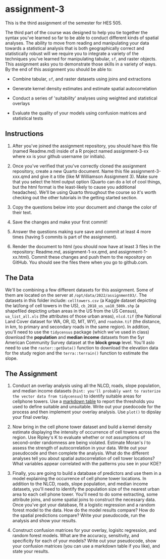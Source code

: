 # assignment-3
This is the third assignment of the semester for HES 505.

The third part of the course was designed to help you tie together the syntax you've learned so far to be able to conduct different kinds of spatial analyses. The ability to move from reading and manipulating your data towards a statistical analysis that is both geographically correct and statistically robust will we require you to integrate a variety of the techniques you've learned for manipulating tabular, `sf`, and raster objects. This assignment asks you to demonstrate those skills in a variety of ways. By the end of this assignment you should be able to:

* Combine tabular, `sf`, and raster datasets using joins and extractions

* Generate kernel density estimates and estimate spatial autocorrelation

* Conduct a series of 'suitability' analyses using weighted and statistical overlays

* Evaluate the quality of your models using confusion matrices and statistical tests

## Instructions

1. After you've joined the assignment repository, you should have this file (named Readme.md) inside of a R project named assignment-3-xx where xx is your github username (or initials).

2. Once you've verified that you've correctly cloned the assignment repository, create a new Quarto document. Name this file assignment-3-xxx.qmd and give it a title (like M Williamson Assignment 3). Make sure that you select the html output option (Quarto can do a lot of cool things, but the html format is the least-likely to cause you additional headaches). We'll be using Quarto throughout the course so it's worth checking out the other tutorials in the getting started section.

3. Copy the questions below into your document and change the color of their text.

4. Save the changes and make your first commit!

5. Answer the questions making sure save and commit at least 4 more times (having 5 commits is part of the assignment).

6. Render the document to html (you should now have at least 3 files in the repository: Readme.md, assignment-1-xx.qmd, and assignment-1-xx.html). Commit these changes and push them to the repository on GitHub. You should see the files there when you go to github.com.

## The Data

We'll be combining a few different datasets for this assignment. Some of them are located on the server at `/opt/data/2022/assignment03/`. The datasets in this folder include: `celltowers.csv` (a Kaggle dataset depicting the lat/long of cell towers in the US), `cb_2018_us_ua10_500k.shp` (a shapefiled depicting urban areas in the US from the US Census), `ua_list_all.xls` (the attributes of those urban areas), `nlcd.tif` (the National Land Cover dataset for WA, OR, ID, MT, WY), and `roadskm.tif` (the distance, in km, to primary and secondary roads in the same region). In addition, you'll need to use the `tidycensus` package (which we've used in class) download the __population__ and __median income__ datasets from the 5yr American Community Survey dataset at the __block group__ level. You'll aslo need to use the `raster::getData()` function to download the elevation data for the study region and the `terra::terrain()` function to estimate the slope.

## The Assignment

1. Conduct an overlay analysis using all the NLCD, roads, slope population, and median income datasets (`hint: you'll probably want to rasterize the vector data from tidycensus`) to identify suitable areas for cellphone towers. Use a [markdown table](https://www.markdownguide.org/extended-syntax/) to report the thresholds you used to define suitable and unsuitable. Write out your psedocode for the process and then implement your overlay analysis. Use `plot()` to dipslay your final overlay.

2. Now bring in the cell phone tower dataset and build a kernel density estimate displaying the intensity of occurrence of cell towers across the region. Use Ripley's K to evaluate whether or not assumptions of second-order randomness are being violated. Estimate Moran's _I_ to assess the strength of autocorrelation in your data.  Write out your pseudocode and then complete the analysis. What do the different analyses tell you about spatial autocorrelation of cell tower locations? What variables appear correlated with the patterns you see in your KDE?

3. Finally, you are going to build a database of predictors and use them in a model explaining the occurrence of cell phone tower locations. In addition to the NLCD, roads, slope population, and median income datasets, you'll need to identify the population size of the nearest urban area to each cell phone tower. You'll need to do some extracting, some attribute joins, and some spatial joins to construct the necessary data. Once you've got your database, fit a logistic regression and a random forest model to the data. How do the model results compare? How do the spatial predictions compare? Write your pseudocode, run the analysis and show your results.

4. Construct confusion matrices for your overlay, logisitc regression, and random forest models. What are the accuracy, sensitivity, and specificity for each of your models? Write out your pseudocode, show your confusion matrices (you can use a markdown table if you like), and state your results.  
